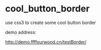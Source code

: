 # cool_button_border
use css3 to create  some cool button border

demo address:

http://demo.ffffourwood.cn/testBorder/